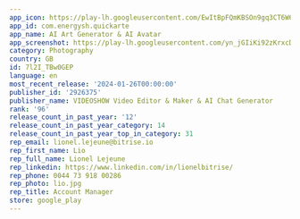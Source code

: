 ```yaml
---
app_icon: https://play-lh.googleusercontent.com/EwItBpFQmKBSOn9gq3CT6W6_nFKxURasDgmaaavce5uJa0XkChy7PUJnIBeN2mHx7w
app_id: com.energysh.quickarte
app_name: AI Art Generator & AI Avatar
app_screenshot: https://play-lh.googleusercontent.com/yn_jGIiKi92zKrxcDVFbOnoyduPnj38Kjo0OtUrbZh3DAOTORgEnfIJkcDw_-1XZtaIf
category: Photography
country: GB
id: 7l2I_TBw0GEP
language: en
most_recent_release: '2024-01-26T00:00:00'
publisher_id: '2926375'
publisher_name: VIDEOSHOW Video Editor & Maker & AI Chat Generator
rank: '96'
release_count_in_past_year: '12'
release_count_in_past_year_category: 14
release_count_in_past_year_top_in_category: 31
rep_email: lionel.lejeune@bitrise.io
rep_first_name: Lio
rep_full_name: Lionel Lejeune
rep_linkedin: https://www.linkedin.com/in/lionelbitrise/
rep_phone: 0044 73 918 00286
rep_photo: lio.jpg
rep_title: Account Manager
store: google_play
---
```

